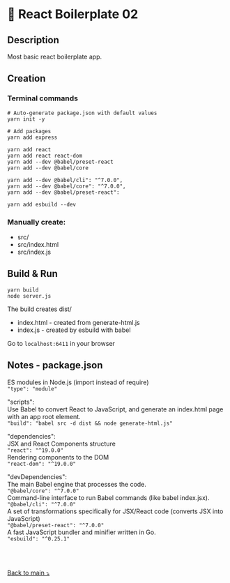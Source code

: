 # &#x1F4CC; React Boilerplate 02

## Description

Most basic react boilerplate app.

## Creation

### Terminal commands

```
# Auto-generate package.json with default values
yarn init -y

# Add packages
yarn add express

yarn add react
yarn add react react-dom
yarn add --dev @babel/preset-react
yarn add --dev @babel/core

yarn add --dev @babel/cli": "^7.0.0",
yarn add --dev @babel/core": "^7.0.0",
yarn add --dev @babel/preset-react":

yarn add esbuild --dev
```

### Manually create:

- src/
- src/index.html
- src/index.js

## Build &amp; Run

```
yarn build
node server.js
```

The build creates dist/

- index.html - created from generate-html.js
- index.js - created by esbuild with babel

Go to `localhost:6411` in your browser

## Notes - package.json

ES modules in Node.js (import instead of require)<br/>`"type": "module"`

"scripts":<br/>
Use Babel to convert React to JavaScript, and generate an index.html page with an app root element.<br/>
`"build": "babel src -d dist && node generate-html.js"`

"dependencies":<br/>
JSX and React Components structure<br/>
`"react": "^19.0.0"`<br/>
Rendering components to the DOM<br/>
`"react-dom": "^19.0.0"`

"devDependencies":<br/>
The main Babel engine that processes the code.<br/>
`"@babel/core": "^7.0.0"`<br/>
Command-line interface to run Babel commands (like babel index.jsx).<br/>
`"@babel/cli": "^7.0.0"`<br/>
A set of transformations specifically for JSX/React code (converts JSX into JavaScript)<br/>
`"@babel/preset-react": "^7.0.0"`<br/>
A fast JavaScript bundler and minifier written in Go.<br/>
`"esbuild": "^0.25.1"`

<br/>
<br/>

[ Back to main ⤵️ ](../README.md)
